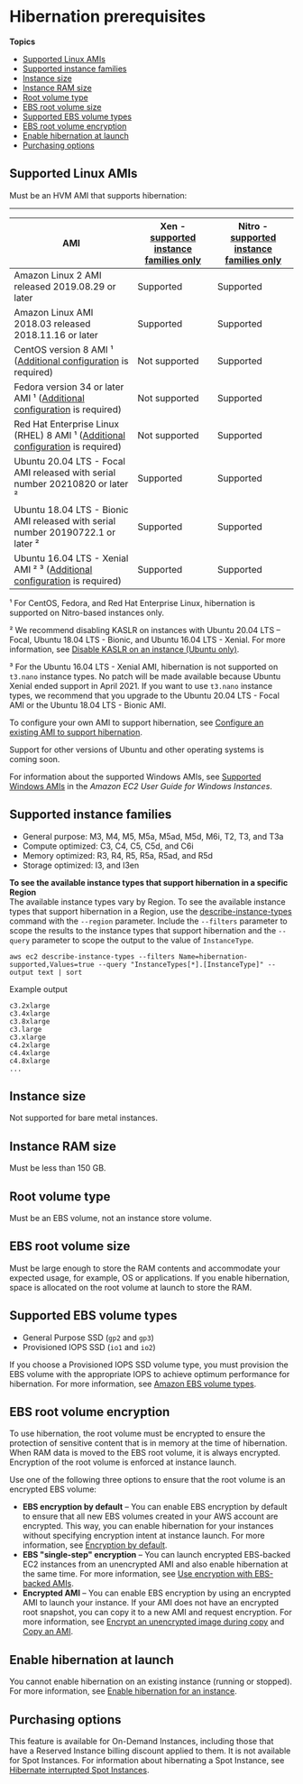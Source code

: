 # Hibernation prerequisites<a name="hibernating-prerequisites"></a>

**Topics**
+ [Supported Linux AMIs](#hibernation-prereqs-supported-amis)
+ [Supported instance families](#hibernation-prereqs-supported-instance-families)
+ [Instance size](#hibernation-prereqs-instance-size)
+ [Instance RAM size](#instance-ram-size)
+ [Root volume type](#hibernation-prereqs-root-volume-type)
+ [EBS root volume size](#hibernation-prereqs-ebs-root-volume-size)
+ [Supported EBS volume types](#hibernation-prereqs-ebs-volume-types)
+ [EBS root volume encryption](#hibernation-prereqs-ebs-root-volume-encryption)
+ [Enable hibernation at launch](#hibernation-prereqs-enable-at-launch)
+ [Purchasing options](#hibernation-prereqs-purchasing-options)

## Supported Linux AMIs<a name="hibernation-prereqs-supported-amis"></a>

Must be an HVM AMI that supports hibernation:


****  

| AMI | Xen \- [supported instance families only](#hibsupported-instance-families) | Nitro \- [supported instance families only](#hibsupported-instance-families) | 
| --- | --- | --- | 
| Amazon Linux 2 AMI released 2019\.08\.29 or later | Supported | Supported | 
| Amazon Linux AMI 2018\.03 released 2018\.11\.16 or later | Supported | Supported | 
| CentOS version 8 AMI ¹ \([Additional configuration](hibernation-enabled-AMI.md#configure-centos-for-hibernation) is required\) | Not supported | Supported | 
| Fedora version 34 or later AMI ¹ \([Additional configuration](hibernation-enabled-AMI.md#configure-fedora-for-hibernation) is required\) | Not supported | Supported | 
| Red Hat Enterprise Linux \(RHEL\) 8 AMI ¹ \([Additional configuration](hibernation-enabled-AMI.md#configure-RHEL-for-hibernation) is required\) | Not supported | Supported | 
|  Ubuntu 20\.04 LTS \- Focal AMI released with serial number 20210820 or later ²  | Supported | Supported | 
| Ubuntu 18\.04 LTS \- Bionic AMI released with serial number 20190722\.1 or later ² | Supported | Supported | 
| Ubuntu 16\.04 LTS \- Xenial AMI ² ³ \([Additional configuration](hibernation-enabled-AMI.md#configure-ubuntu1604-for-hibernation) is required\) | Supported | Supported | 

¹ For CentOS, Fedora, and Red Hat Enterprise Linux, hibernation is supported on Nitro\-based instances only\.

² We recommend disabling KASLR on instances with Ubuntu 20\.04 LTS – Focal, Ubuntu 18\.04 LTS \- Bionic, and Ubuntu 16\.04 LTS \- Xenial\. For more information, see [Disable KASLR on an instance \(Ubuntu only\)](hibernation-disable-kaslr.md)\.

³ For the Ubuntu 16\.04 LTS \- Xenial AMI, hibernation is not supported on `t3.nano` instance types\. No patch will be made available because Ubuntu Xenial ended support in April 2021\. If you want to use `t3.nano` instance types, we recommend that you upgrade to the Ubuntu 20\.04 LTS \- Focal AMI or the Ubuntu 18\.04 LTS \- Bionic AMI\.

To configure your own AMI to support hibernation, see [Configure an existing AMI to support hibernation](hibernation-enabled-AMI.md)\.

Support for other versions of Ubuntu and other operating systems is coming soon\.

For information about the supported Windows AMIs, see [Supported Windows AMIs](https://docs.aws.amazon.com/AWSEC2/latest/WindowsGuide/hibernating-prerequisites.html#hibernation-prereqs-supported-amis) in the *Amazon EC2 User Guide for Windows Instances*\.

## Supported instance families<a name="hibernation-prereqs-supported-instance-families"></a>
+ General purpose: M3, M4, M5, M5a, M5ad, M5d, M6i, T2, T3, and T3a
+ Compute optimized: C3, C4, C5, C5d, and C6i
+ Memory optimized: R3, R4, R5, R5a, R5ad, and R5d
+ Storage optimized: I3, and I3en

**To see the available instance types that support hibernation in a specific Region**  
The available instance types vary by Region\. To see the available instance types that support hibernation in a Region, use the [describe\-instance\-types](https://docs.aws.amazon.com/cli/latest/reference/ec2/describe-instance-types.html) command with the `--region` parameter\. Include the `--filters` parameter to scope the results to the instance types that support hibernation and the `--query` parameter to scope the output to the value of `InstanceType`\.

```
aws ec2 describe-instance-types --filters Name=hibernation-supported,Values=true --query "InstanceTypes[*].[InstanceType]" --output text | sort
```

Example output

```
c3.2xlarge
c3.4xlarge
c3.8xlarge
c3.large
c3.xlarge
c4.2xlarge
c4.4xlarge
c4.8xlarge
...
```

## Instance size<a name="hibernation-prereqs-instance-size"></a>

Not supported for bare metal instances\.

## Instance RAM size<a name="instance-ram-size"></a>

Must be less than 150 GB\.

## Root volume type<a name="hibernation-prereqs-root-volume-type"></a>

Must be an EBS volume, not an instance store volume\.

## EBS root volume size<a name="hibernation-prereqs-ebs-root-volume-size"></a>

Must be large enough to store the RAM contents and accommodate your expected usage, for example, OS or applications\. If you enable hibernation, space is allocated on the root volume at launch to store the RAM\.

## Supported EBS volume types<a name="hibernation-prereqs-ebs-volume-types"></a>
+ General Purpose SSD \(`gp2` and `gp3`\)
+ Provisioned IOPS SSD \(`io1` and `io2`\)

If you choose a Provisioned IOPS SSD volume type, you must provision the EBS volume with the appropriate IOPS to achieve optimum performance for hibernation\. For more information, see [Amazon EBS volume types](ebs-volume-types.md)\.

## EBS root volume encryption<a name="hibernation-prereqs-ebs-root-volume-encryption"></a>

To use hibernation, the root volume must be encrypted to ensure the protection of sensitive content that is in memory at the time of hibernation\. When RAM data is moved to the EBS root volume, it is always encrypted\. Encryption of the root volume is enforced at instance launch\.

Use one of the following three options to ensure that the root volume is an encrypted EBS volume:
+ **EBS encryption by default** – You can enable EBS encryption by default to ensure that all new EBS volumes created in your AWS account are encrypted\. This way, you can enable hibernation for your instances without specifying encryption intent at instance launch\. For more information, see [Encryption by default](EBSEncryption.md#encryption-by-default)\.
+ **EBS "single\-step" encryption** – You can launch encrypted EBS\-backed EC2 instances from an unencrypted AMI and also enable hibernation at the same time\. For more information, see [Use encryption with EBS\-backed AMIs](AMIEncryption.md)\.
+ **Encrypted AMI** – You can enable EBS encryption by using an encrypted AMI to launch your instance\. If your AMI does not have an encrypted root snapshot, you can copy it to a new AMI and request encryption\. For more information, see [Encrypt an unencrypted image during copy](AMIEncryption.md#copy-unencrypted-to-encrypted) and [Copy an AMI](CopyingAMIs.md#ami-copy-steps)\.

## Enable hibernation at launch<a name="hibernation-prereqs-enable-at-launch"></a>

You cannot enable hibernation on an existing instance \(running or stopped\)\. For more information, see [Enable hibernation for an instance](enabling-hibernation.md)\.

## Purchasing options<a name="hibernation-prereqs-purchasing-options"></a>

This feature is available for On\-Demand Instances, including those that have a Reserved Instance billing discount applied to them\. It is not available for Spot Instances\. For information about hibernating a Spot Instance, see [Hibernate interrupted Spot Instances](hibernate-spot-instances.md)\.